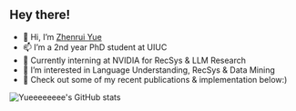 ## Hey there! 

- 👋 Hi, I’m [Zhenrui Yue](https://yueeeeeeee.github.io/) 
- 📫 I’m a 2nd year PhD student at UIUC
- 💼 Currently interning at NVIDIA for RecSys & LLM Research
- 👀 I’m interested in Language Understanding, RecSys & Data Mining
- 🌱 Check out some of my recent publications & implementation below:)

![Yueeeeeeee's GitHub stats](https://github-readme-stats.vercel.app/api?username=yueeeeeeee&show_icons=true&theme=vue-dark)
